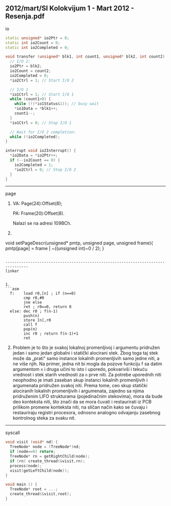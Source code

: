 2012/mart/SI Kolokvijum 1 - Mart 2012 - Resenja.pdf
--------------------------------------------------------------------------------
io

```cpp
static unsigned* io2Ptr = 0;
static int io2Count = 0;
static int io2Completed = 0;

void transfer (unsigned* blk1, int count1, unsigned* blk2, int count2) {
  // I/O 2:
  io2Ptr = blk2;
  io2Count = count2;
  io2Completed = 0;
  *io2Ctrl = 1; // Start I/O 2

  // I/O 1
  *io1Ctrl = 1; // Start I/O 1
  while (count1>0) {
    while (!(*io1Status&1)); // busy wait
    *io1Data = *blk1++;
    count1--;
  }
  *io1Ctrl = 0; // Stop I/O 1

  // Wait for I/O 2 completion:
  while (!io2Completed);
}

interrupt void io2Interrupt() {
  *io2Data = *io2Ptr++;
  if (--io2Count == 0) {
    io2Completed = 1;
    *io2Ctrl = 0; // Stop I/O 2
  }
}
```
--------------------------------------------------------------------------------
page

1. VA: Page(24):Offset(8); 
   
   PA: Frame(20):Offset(8). 
   
   Nalazi se na adresi 109BCh.

2. ```cpp
  void setPageDescr(unsigned* pmtp, unsigned page, unsigned frame){
    pmtp[page] = frame | ~((unsigned int)~0 / 2);
  }
  ```

--------------------------------------------------------------------------------
linker


1. 
  ```asm
    f:    load r0,[n] ; if (n==0)
          cmp r0,#0
          jne else
          ret ; r0==0, return 0
    else: dec r0 ; f(n-1)
          push(n)
          store [n],r0
          call f
          pop(n)
          inc r0 ; return f(n-1)+1
          ret
  ```
2. Problem je to što je svakoj lokalnoj promenljivoj i argumentu pridružen jedan i samo
jedan globalni i statički alocirani stek. Zbog toga taj stek može da „prati“ samo instance
lokalnih promenljivih samo jedne niti, a ne više njih. Na primer, jedna nit bi mogla da pozove
funkciju f sa datim argumentom `n` i druga učini to isto i uporedo, pokvarivši i tekuću vrednost
i stek starih vrednosti za `n` prve niti. Za potrebe uporednih niti neophodno je imati zaseban
skup instanci lokalnih promenljivih i argumenata pridružen svakoj niti. Prema tome, ceo skup
statički alociranih lokalnih promenljivih i argumenata, zajedno sa njima pridruženim LIFO
strukturama (pojedinačnim stekovima), mora da bude deo konteksta niti, što znači da se mora
čuvati i restaurirati iz PCB prilikom promene konteksta niti, na sličan način kako se čuvaju i
restauriraju registri procesora, odnosno analogno odvajanju zasebnog kontrolnog steka za
svaku nit.

--------------------------------------------------------------------------------
syscall

```cpp
void visit (void* nd) {
  TreeNode* node = (TreeNode*)nd;
  if (node==0) return;
  TreeNode* rn = getRightChild(node);
  if (rn) create_thread(&visit,rn);
  process(node);
  visit(getLeftChild(node));
}

void main () {
  TreeNode* root = ...;
  create_thread(&visit,root);
}
```
